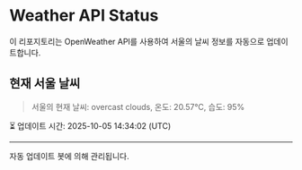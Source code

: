 
# Weather API Status

이 리포지토리는 OpenWeather API를 사용하여 서울의 날씨 정보를 자동으로 업데이트합니다.

## 현재 서울 날씨
> 서울의 현재 날씨: overcast clouds, 온도: 20.57°C, 습도: 95%

⏳ 업데이트 시간: 2025-10-05 14:34:02 (UTC)

---
자동 업데이트 봇에 의해 관리됩니다.
